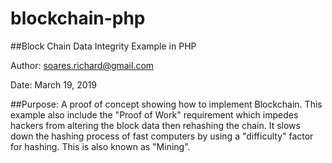 # blockchain-php

##Block Chain Data Integrity Example in PHP

Author: soares.richard@gmail.com

Date: March 19, 2019

##Purpose: 
A proof of concept showing how to implement Blockchain.  This example also include the "Proof of Work" requirement which impedes hackers from altering the block data then rehashing the chain. It slows down the hashing process of fast computers by using a "difficulty" factor for hashing. This is also known as "Mining".
